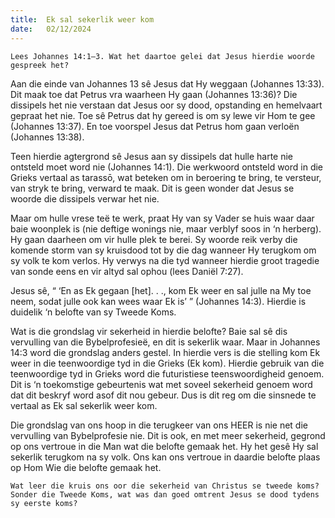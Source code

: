 ```yaml
---
title:  Ek sal sekerlik weer kom
date:   02/12/2024
---
```


`Lees Johannes 14:1–3. Wat het daartoe gelei dat Jesus hierdie woorde gespreek het?`

Aan die einde van Johannes 13 sê Jesus dat Hy weggaan (Johannes 13:33). Dit maak toe dat Petrus vra waarheen Hy gaan (Johannes 13:36)? Die dissipels het nie verstaan dat Jesus oor sy dood, opstanding en hemelvaart gepraat het nie. Toe sê Petrus dat hy gereed is om sy lewe vir Hom te gee (Johannes 13:37). En toe voorspel Jesus dat Petrus hom gaan verloën (Johannes 13:38).

Teen hierdie agtergrond sê Jesus aan sy dissipels dat hulle harte nie ontsteld moet word nie (Johannes 14:1). Die werkwoord ontsteld word in die Grieks vertaal as tarassō, wat beteken om in beroering te bring, te versteur, van stryk te bring, verward te maak. Dit is geen wonder dat Jesus se woorde die dissipels verwar het nie.

Maar om hulle vrese teë te werk, praat Hy van sy Vader se huis waar daar baie woonplek is (nie deftige wonings nie, maar verblyf soos in ‘n herberg). Hy gaan daarheen om vir hulle plek te berei. Sy woorde reik verby die komende storm van sy kruisdood tot by die dag wanneer Hy terugkom om sy volk te kom verlos. Hy verwys na die tyd wanneer hierdie groot tragedie van sonde eens en vir altyd sal ophou (lees Daniël 7:27).

Jesus sê, “ ‘En as Ek gegaan [het]. . ., kom Ek weer en sal julle na My toe neem, sodat julle ook kan wees waar Ek is’ ” (Johannes 14:3). Hierdie is duidelik ‘n belofte van sy Tweede Koms.

Wat is die grondslag vir sekerheid in hierdie belofte? Baie sal sê dis vervulling van die Bybelprofesieë, en dit is sekerlik waar. Maar in Johannes 14:3 word die grondslag anders gestel. In hierdie vers is die stelling kom Ek weer in die teenwoordige tyd in die Grieks (Ek kom). Hierdie gebruik van die teenwoordige tyd in Grieks word die futuristiese teenswoordigheid genoem. Dit is ‘n toekomstige gebeurtenis wat met soveel sekerheid genoem word dat dit beskryf word asof dit nou gebeur. Dus is dit reg om die sinsnede te vertaal as Ek sal sekerlik weer kom.

Die grondslag van ons hoop in die terugkeer van ons HEER is nie net die vervulling van Bybelprofesie nie. Dit is ook, en met meer sekerheid, gegrond op ons vertroue in die Man wat die belofte gemaak het. Hy het gesê Hy sal sekerlik terugkom na sy volk. Ons kan ons vertroue in daardie belofte plaas op Hom Wie die belofte gemaak het.

`Wat leer die kruis ons oor die sekerheid van Christus se tweede koms? Sonder die Tweede Koms, wat was dan goed omtrent Jesus se dood tydens sy eerste koms?`